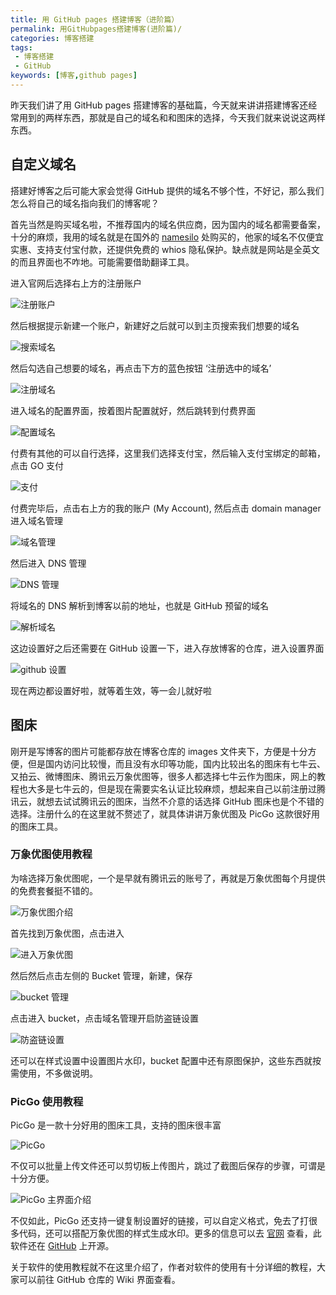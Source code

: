 ```yaml
---
title: 用 GitHub pages 搭建博客（进阶篇）
permalink: 用GitHubpages搭建博客(进阶篇)/
categories: 博客搭建
tags: 
 - 博客搭建
 - GitHub
keywords: [博客,github pages]
---
```


昨天我们讲了用 GitHub pages 搭建博客的基础篇，今天就来讲讲搭建博客还经常用到的两样东西，那就是自己的域名和和图床的选择，今天我们就来说说这两样东西。

<!-- more -->

## 自定义域名

搭建好博客之后可能大家会觉得 GitHub 提供的域名不够个性，不好记，那么我们怎么将自己的域名指向我们的博客呢？

首先当然是购买域名啦，不推荐国内的域名供应商，因为国内的域名都需要备案，十分的麻烦，我用的域名就是在国外的 [namesilo](https://www.namesilo.com/?rid=cb82471vg) 处购买的，他家的域名不仅便宜实惠、支持支付宝付款，还提供免费的 whios 隐私保护。缺点就是网站是全英文的而且界面也不咋地。可能需要借助翻译工具。

进入官网后选择右上方的注册账户

![注册账户](https://image-1253491707.file.myqcloud.com/gitpageblog10.png/webp)

然后根据提示新建一个账户，新建好之后就可以到主页搜索我们想要的域名

![搜索域名](https://image-1253491707.file.myqcloud.com/gitpagesblog11.png/webp)

然后勾选自己想要的域名，再点击下方的蓝色按钮 ‘注册选中的域名’

![注册域名](https://image-1253491707.file.myqcloud.com/gjitpagesblog12.png/webp)

进入域名的配置界面，按着图片配置就好，然后跳转到付费界面

![配置域名](https://image-1253491707.file.myqcloud.com/gitpagesblog13.png/webp)

付费有其他的可以自行选择，这里我们选择支付宝，然后输入支付宝绑定的邮箱，点击 GO 支付

![支付](https://image-1253491707.file.myqcloud.com/gitpagesblog14.png/webp)

付费完毕后，点击右上方的我的账户 (My Account), 然后点击 domain manager 进入域名管理

![域名管理](https://image-1253491707.file.myqcloud.com/gitpagesblog15.png/webp)

然后进入 DNS 管理

![DNS 管理](https://image-1253491707.file.myqcloud.com/gjitpagesblog15.png/webp)

将域名的 DNS 解析到博客以前的地址，也就是 GitHub 预留的域名

![解析域名](https://image-1253491707.file.myqcloud.com/gitpagesblog16.png/webp)

这边设置好之后还需要在 GitHub 设置一下，进入存放博客的仓库，进入设置界面

![github 设置](https://image-1253491707.file.myqcloud.com/gitpagesblog17.png/webp)

现在两边都设置好啦，就等着生效，等一会儿就好啦

## 图床

刚开是写博客的图片可能都存放在博客仓库的 images 文件夹下，方便是十分方便，但是国内访问比较慢，而且没有水印等功能，国内比较出名的图床有七牛云、又拍云、微博图床、腾讯云万象优图等，很多人都选择七牛云作为图床，网上的教程也大多是七牛云的，但是现在需要实名认证比较麻烦，想起来自己以前注册过腾讯云，就想去试试腾讯云的图床，当然不介意的话选择 GitHub 图床也是个不错的选择。注册什么的在这里就不赘述了，就具体讲讲万象优图及 PicGo 这款很好用的图床工具。

### 万象优图使用教程

为啥选择万象优图呢，一个是早就有腾讯云的账号了，再就是万象优图每个月提供的免费套餐挺不错的。

![万象优图介绍](https://image-1253491707.file.myqcloud.com/wxyt.png/webp)

首先找到万象优图，点击进入

![进入万象优图](https://image-1253491707.file.myqcloud.com/wxyt1.png/webp)

然后然后点击左侧的 Bucket 管理，新建，保存

![bucket 管理](https://image-1253491707.file.myqcloud.com/wxyt2.png/webp)

点击进入 bucket，点击域名管理开启防盗链设置

![防盗链设置](https://image-1253491707.file.myqcloud.com/wxyt3.png/webp)

还可以在样式设置中设置图片水印，bucket 配置中还有原图保护，这些东西就按需使用，不多做说明。

### PicGo 使用教程

PicGo 是一款十分好用的图床工具，支持的图床很丰富

![PicGo](https://image-1253491707.file.myqcloud.com/picgo1.png/webp)

不仅可以批量上传文件还可以剪切板上传图片，跳过了截图后保存的步骤，可谓是十分方便。

![PicGo 主界面介绍](https://image-1253491707.file.myqcloud.com/picgo2.png/webp)

不仅如此，PicGo 还支持一键复制设置好的链接，可以自定义格式，免去了打很多代码，还可以搭配万象优图的样式生成水印。更多的信息可以去 [官网](https://molunerfinn.com/PicGo/) 查看，此软件还在 [GitHub](https://github.com/Molunerfinn/picgo) 上开源。

关于软件的使用教程就不在这里介绍了，作者对软件的使用有十分详细的教程，大家可以前往 GitHub 仓库的 Wiki 界面查看。
